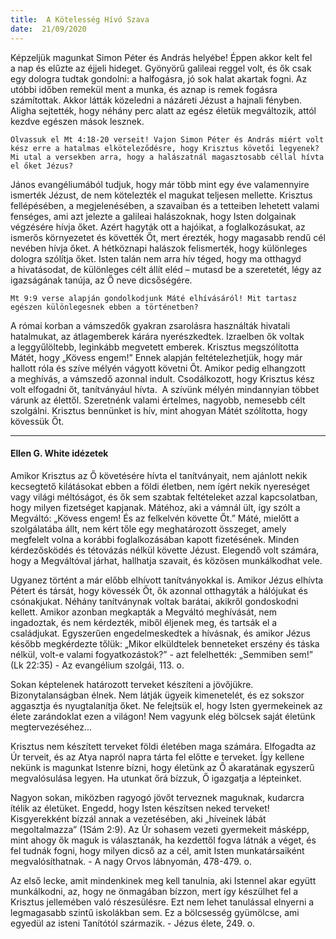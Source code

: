 ```yaml
---
title:  A Kötelesség Hívó Szava
date:  21/09/2020
---
```


Képzeljük magunkat Simon Péter és András helyébe! Éppen akkor kelt fel a nap és elűzte az éjjeli hideget. Gyönyörű galileai reggel volt, és ők csak egy dologra tudtak gondolni: a halfogásra, jó sok halat akartak fogni. Az utóbbi időben remekül ment a munka, és aznap is remek fogásra számítottak. Akkor látták közeledni a názáreti Jézust a hajnali fényben. Aligha sejtették, hogy néhány perc alatt az egész életük megváltozik, attól kezdve egészen mások lesznek.

`Olvassuk el Mt 4:18-20 verseit! Vajon Simon Péter és András miért volt kész erre a hatalmas elköteleződésre, hogy Krisztus követői legyenek? Mi utal a versekben arra, hogy a halászatnál magasztosabb céllal hívta el őket Jézus?`

János evangéliumából tudjuk, hogy már több mint egy éve valamennyire ismerték Jézust, de nem kötelezték el magukat teljesen mellette. Krisztus fellépésében, a megjelenésében, a szavaiban és a tetteiben lehetett valami fenséges, ami azt jelezte a galileai halászoknak, hogy Isten dolgainak végzésére hívja őket. Azért hagyták ott a hajóikat, a foglalkozásukat, az ismerős környezetet és követték Őt, mert érezték, hogy magasabb rendű cél nevében hívja őket. A hétköznapi halászok felismerték, hogy különleges dologra szólítja őket. Isten talán nem arra hív téged, hogy ma otthagyd a hivatásodat, de különleges célt állít eléd – mutasd be a szeretetét, légy az igazságának tanúja, az Ő neve dicsőségére.

`Mt 9:9 verse alapján gondolkodjunk Máté elhívásáról! Mit tartasz egészen különlegesnek ebben a történetben?`

A római korban a vámszedők gyakran zsarolásra használták hivatali hatalmukat, az átlagemberek kárára nyerészkedtek. Izraelben ők voltak a leggyűlöltebb, leginkább megvetett emberek. Krisztus megszólította Mátét, hogy „Kövess engem!” Ennek alapján feltételezhetjük, hogy már hallott róla és szíve mélyén vágyott követni Őt. Amikor pedig elhangzott a meghívás, a vámszedő azonnal indult. Csodálkozott, hogy Krisztus kész volt elfogadni őt, tanítványául hívta.  A szívünk mélyén mindannyian többet várunk az élettől. Szeretnénk valami értelmes, nagyobb, nemesebb célt szolgálni. Krisztus bennünket is hív, mint ahogyan Mátét szólította, hogy kövessük Őt.  

---

#### Ellen G. White idézetek

Amikor Krisztus az Ő követésére hívta el tanítványait, nem ajánlott nekik kecsegtető kilátásokat ebben a földi életben, nem ígért nekik nyereséget vagy világi méltóságot, és ők sem szabtak feltételeket azzal kapcsolatban, hogy milyen fizetséget kapjanak. Mátéhoz, aki a vámnál ült, így szólt a Megváltó: „Kövess engem! És az felkelvén követte Őt.” Máté, mielőtt a szolgálatába állt, nem kért tőle egy meghatározott összeget, amely megfelelt volna a korábbi foglalkozásában kapott fizetésének. Minden kérdezősködés és tétovázás nélkül követte Jézust. Elegendő volt számára, hogy a Megváltóval járhat, hallhatja szavait, és közösen munkálkodhat vele.

Ugyanez történt a már előbb elhívott tanítványokkal is. Amikor Jézus elhívta Pétert és társát, hogy kövessék Őt, ők azonnal otthagyták a hálójukat és csónakjukat. Néhány tanítványnak voltak barátai, akikről gondoskodni kellett. Amikor azonban megkapták a Megváltó meghívását, nem ingadoztak, és nem kérdezték, miből éljenek meg, és tartsák el a családjukat. Egyszerűen engedelmeskedtek a hívásnak, és amikor Jézus később megkérdezte tőlük: „Mikor elküldtelek benneteket erszény és táska nélkül, volt-e valami fogyatkozástok?” - azt felelhették: „Semmiben sem!” (Lk 22:35) - Az evangélium szolgái, 113. o.

Sokan képtelenek határozott terveket készíteni a jövőjükre. Bizonytalanságban élnek. Nem látják ügyeik kimenetelét, és ez sokszor aggasztja és nyugtalanítja őket. Ne felejtsük el, hogy Isten gyermekeinek az élete zarándoklat ezen a világon! Nem vagyunk elég bölcsek saját életünk megtervezéséhez...

Krisztus nem készített terveket földi életében maga számára. Elfogadta az Úr terveit, és az Atya napról napra tárta fel előtte e terveket. Így kellene nekünk is magunkat Istenre bízni, hogy életünk az Ő akaratának egyszerű megvalósulása legyen. Ha utunkat őrá bízzuk, Ő igazgatja a lépteinket.

Nagyon sokan, miközben ragyogó jövőt terveznek maguknak, kudarcra ítélik az életüket. Engedd, hogy Isten készítsen neked terveket! Kisgyerekként bízzál annak a vezetésében, aki „híveinek lábát megoltalmazza” (1Sám 2:9). Az Úr sohasem vezeti gyermekeit másképp, mint ahogy ők maguk is választanák, ha kezdettől fogva látnák a véget, és fel tudnák fogni, hogy milyen dicső az a cél, amit Isten munkatársaiként megvalósíthatnak. - A nagy Orvos lábnyomán, 478-479. o.

Az első lecke, amit mindenkinek meg kell tanulnia, aki Istennel akar együtt munkálkodni, az, hogy ne önmagában bízzon, mert így készülhet fel a Krisztus jellemében való részesülésre. Ezt nem lehet tanulással elnyerni a legmagasabb szintű iskolákban sem. Ez a bölcsesség gyümölcse, ami egyedül az isteni Tanítótól származik. - Jézus élete, 249. o.